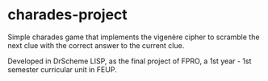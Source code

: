 # charades-project
Simple charades game that implements the vigenère cipher to scramble the next clue with the correct answer to the current clue.

Developed in DrScheme LISP, as the final project of FPRO, a 1st year - 1st semester curricular unit in FEUP.
